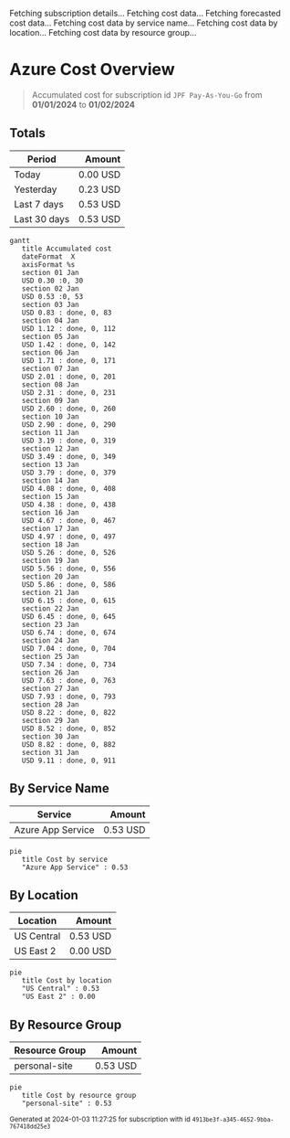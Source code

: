 Fetching subscription details...
Fetching cost data...
Fetching forecasted cost data...
Fetching cost data by service name...
Fetching cost data by location...
Fetching cost data by resource group...
# Azure Cost Overview

> Accumulated cost for subscription id `JPF Pay-As-You-Go` from **01/01/2024** to **01/02/2024**

## Totals

|Period|Amount|
|---|---:|
|Today|0.00 USD|
|Yesterday|0.23 USD|
|Last 7 days|0.53 USD|
|Last 30 days|0.53 USD|

```mermaid
gantt
   title Accumulated cost
   dateFormat  X
   axisFormat %s
   section 01 Jan
   USD 0.30 :0, 30
   section 02 Jan
   USD 0.53 :0, 53
   section 03 Jan
   USD 0.83 : done, 0, 83
   section 04 Jan
   USD 1.12 : done, 0, 112
   section 05 Jan
   USD 1.42 : done, 0, 142
   section 06 Jan
   USD 1.71 : done, 0, 171
   section 07 Jan
   USD 2.01 : done, 0, 201
   section 08 Jan
   USD 2.31 : done, 0, 231
   section 09 Jan
   USD 2.60 : done, 0, 260
   section 10 Jan
   USD 2.90 : done, 0, 290
   section 11 Jan
   USD 3.19 : done, 0, 319
   section 12 Jan
   USD 3.49 : done, 0, 349
   section 13 Jan
   USD 3.79 : done, 0, 379
   section 14 Jan
   USD 4.08 : done, 0, 408
   section 15 Jan
   USD 4.38 : done, 0, 438
   section 16 Jan
   USD 4.67 : done, 0, 467
   section 17 Jan
   USD 4.97 : done, 0, 497
   section 18 Jan
   USD 5.26 : done, 0, 526
   section 19 Jan
   USD 5.56 : done, 0, 556
   section 20 Jan
   USD 5.86 : done, 0, 586
   section 21 Jan
   USD 6.15 : done, 0, 615
   section 22 Jan
   USD 6.45 : done, 0, 645
   section 23 Jan
   USD 6.74 : done, 0, 674
   section 24 Jan
   USD 7.04 : done, 0, 704
   section 25 Jan
   USD 7.34 : done, 0, 734
   section 26 Jan
   USD 7.63 : done, 0, 763
   section 27 Jan
   USD 7.93 : done, 0, 793
   section 28 Jan
   USD 8.22 : done, 0, 822
   section 29 Jan
   USD 8.52 : done, 0, 852
   section 30 Jan
   USD 8.82 : done, 0, 882
   section 31 Jan
   USD 9.11 : done, 0, 911
```

## By Service Name

|Service|Amount|
|---|---:|
|Azure App Service|0.53 USD|

```mermaid
pie
   title Cost by service
   "Azure App Service" : 0.53
```

## By Location

|Location|Amount|
|---|---:|
|US Central|0.53 USD|
|US East 2|0.00 USD|

```mermaid
pie
   title Cost by location
   "US Central" : 0.53
   "US East 2" : 0.00
```

## By Resource Group

|Resource Group|Amount|
|---|---:|
|personal-site|0.53 USD|

```mermaid
pie
   title Cost by resource group
   "personal-site" : 0.53
```

<sup>Generated at 2024-01-03 11:27:25 for subscription with id `4913be3f-a345-4652-9bba-767418dd25e3`</sup>
